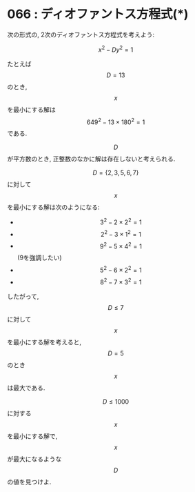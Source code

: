 # 066 : ディオファントス方程式\(\*\)

次の形式の, 2次のディオファントス方程式を考えよう:

$$x^2 - Dy^2 = 1$$

たとえば$$D=13$$のとき, $$x$$ を最小にする解は$$649^2 - 13×180^2 = 1$$である.

$$D$$が平方数のとき, 正整数のなかに解は存在しないと考えられる.

$$D = \{2, 3, 5, 6, 7\}$$に対して$$x$$を最小にする解は次のようになる:

* $$3^2 - 2×2^2 = 1$$
* $$2^2 - 3×1^2 = 1$$
* $$9^2 - 5×4^2 = 1$$\(9を強調したい\)
* $$5^2 - 6×2^2 = 1$$
* $$8^2 - 7×3^2 = 1$$

したがって,$$D ≤ 7$$に対して$$x$$を最小にする解を考えると,$$D=5$$のとき$$x$$は最大である.

$$D ≤ 1000$$に対する$$x$$を最小にする解で,$$x$$が最大になるような$$D$$の値を見つけよ.

